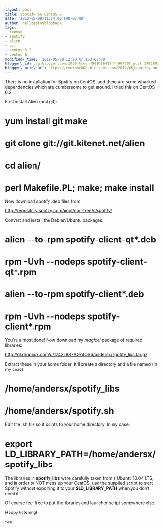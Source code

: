 ```yaml
---
layout: post
title: Spotify on CentOS 6
date: '2012-05-08T11:24:00.000-07:00'
author: hellogetmyblogback
tags:
- centos
- spotify
- alien
- git
- centos 6.2
- centos 6
modified\_time: '2012-05-08T12:20:07.163-07:00'
blogger\_id: tag:blogger.com,1999:blog-4501956485444967735.post-2992683501907224484
blogger\_orig\_url: https://centosn00b.blogspot.com/2012/05/spotify-on-centos-6.html
---
```


There is no installation for Spotify on CentOS, and there are some whacked dependencies which are cumbersome to get around. I tried this on CentOS 6.2



First install Alien (and git):




# yum install git make

# git clone git://git.kitenet.net/alien

# cd alien/

# perl Makefile.PL; make; make install


Now download spotify .deb files from:



<http://repository.spotify.com/pool/non-free/s/spotify/>





Convert and install the Debian/Ubuntu packages:




# alien --to-rpm spotify-client-qt*.deb

# rpm -Uvh --nodeps spotify-client-qt*.rpm

# alien --to-rpm spotify-client*.deb

# rpm -Uvh --nodeps spotify-client*.rpm


You're almost done! Now download my *magical* package of required libraries:

<http://dl.dropbox.com/u/17435887/CentOS6/andersx/spotify_libs.tar.gz>



Extract these in your home folder. It'll create a directory and a file named (in my case):




# /home/andersx/spotify\_libs
# /home/andersx/spotify.sh



Edit the .sh file so it points to your home directory. In my case:

# export LD\_LIBRARY\_PATH=/home/andersx/spotify\_libs



The libraries in **spotify\_libs** were carefully taken from a Ubuntu 10.04 LTS, and in order to NOT mess up your CentOS, use the supplied script to start Spotify without exporting it to your **$LD\_LIBRARY\_PATH** when you don't need it.



Of course feel free to put the libraries and launcher script somewhere else.



Happy listening!

:wq